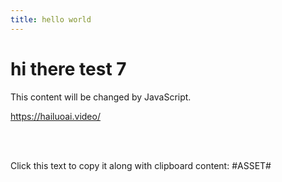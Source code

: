```yaml
---
title: hello world
---
```



# hi there test 7

<div id="myDiv">This content will be changed by JavaScript.</div>


<https://hailuoai.video/>

<br>
<https://app.sketchup.com/app?hl=en>

<br>
   <p onclick="copyWithClipboard(this)">Click this text to copy it along with clipboard content: #ASSET#</p>
   